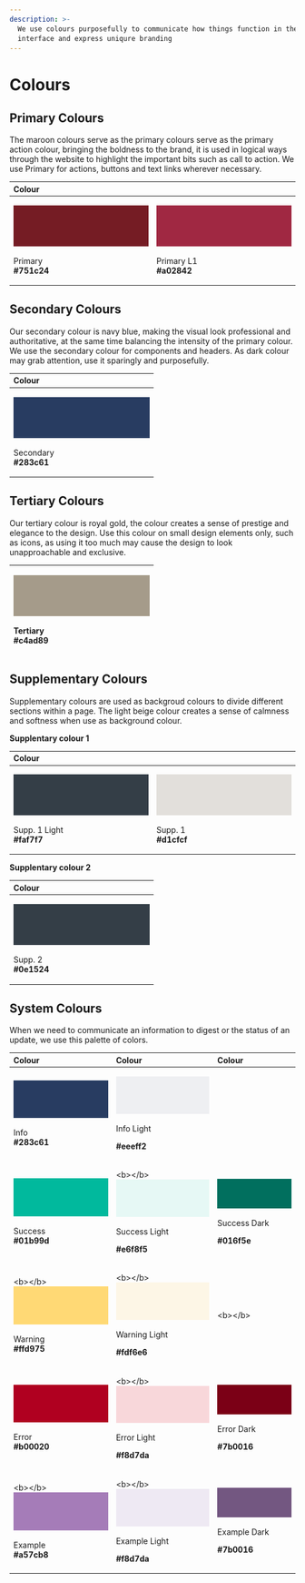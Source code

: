 ```yaml
---
description: >-
  We use colours purposefully to communicate how things function in the
  interface and express uniqure branding
---
```


# Colours

## Primary Colours

The maroon colours serve as the primary colours serve as the primary action colour, bringing the boldness to the brand, it is used in logical ways through the website to highlight the important bits such as call to action. We use Primary for actions, buttons and text links wherever necessary.

<table>
  <thead>
    <tr>
      <th style="text-align:left">Colour</th>
      <th style="text-align:left"></th>
    </tr>
  </thead>
  <tbody>
    <tr>
      <td style="text-align:left">
        <p>
          <img src="../.gitbook/assets/primary.png" alt/>
        </p>
        <p>Primary
          <br /> <b>#751c24</b>
        </p>
      </td>
      <td style="text-align:left">
        <p>
          <img src="../.gitbook/assets/primary-l1.png" alt/>
        </p>
        <p>Primary L1
          <br /> <b>#a02842</b>
        </p>
      </td>
    </tr>
  </tbody>
</table>

## Secondary Colours

Our secondary colour is navy blue, making the visual look professional and authoritative, at the same time balancing the intensity of the primary colour. We use the secondary colour for components and headers. As dark colour may grab attention, use it sparingly and purposefully.

<table>
  <thead>
    <tr>
      <th style="text-align:left">Colour</th>
    </tr>
  </thead>
  <tbody>
    <tr>
      <td style="text-align:left">
        <p>
          <img src="../.gitbook/assets/secondary_-283c61.png" alt/>
        </p>
        <p>Secondary
          <br /> <b>#283c61</b>
        </p>
      </td>
    </tr>
  </tbody>
</table>

## Tertiary Colours

Our tertiary colour is royal gold, the colour creates a sense of prestige and elegance to the design. Use this colour on small design elements only, such as icons, as using it too much may cause the design to look unapproachable and exclusive.

<table>
  <thead>
    <tr>
      <th style="text-align:left">
        <p>
          <img src="../.gitbook/assets/khakid1_-a59b8a.png" alt/>
        </p>
        <p>Tertiary
          <br /><b>#c4ad89</b>
        </p>
      </th>
    </tr>
  </thead>
  <tbody></tbody>
</table>

## Supplementary Colours

Supplementary colours are used as backgroud colours to divide different sections within a page. The light beige colour creates a sense of calmness and softness when use as background colour.  
  
**Supplentary colour 1**

<table>
  <thead>
    <tr>
      <th style="text-align:left">Colour</th>
      <th style="text-align:left"></th>
    </tr>
  </thead>
  <tbody>
    <tr>
      <td style="text-align:left">
        <p>
          <img src="../.gitbook/assets/supplementary-bg-dark_-343e47.png" alt/>
        </p>
        <p>Supp. 1 Light
          <br /> <b>#faf7f7</b>
        </p>
      </td>
      <td style="text-align:left">
        <p>
          <img src="../.gitbook/assets/khaki_-e2dfdb.png" alt/>
        </p>
        <p>Supp. 1
          <br /> <b>#d1cfcf</b>
        </p>
      </td>
    </tr>
  </tbody>
</table>

**Supplentary colour 2**

<table>
  <thead>
    <tr>
      <th style="text-align:left">Colour</th>
    </tr>
  </thead>
  <tbody>
    <tr>
      <td style="text-align:left">
        <p>
          <img src="../.gitbook/assets/supplementary-bg-dark_-343e47.png" alt/>
        </p>
        <p>Supp. 2
          <br /> <b>#0e1524</b>
        </p>
      </td>
    </tr>
  </tbody>
</table>

## System Colours

When we need to communicate an information to digest or the status of an update, we use this palette of colors.

<table>
  <thead>
    <tr>
      <th style="text-align:left">Colour</th>
      <th style="text-align:left">Colour</th>
      <th style="text-align:left">Colour</th>
    </tr>
  </thead>
  <tbody>
    <tr>
      <td style="text-align:left">
        <p>
          <img src="../.gitbook/assets/system-info-dark_-283c61.png" alt/>
        </p>
        <p>Info
          <br /> <b>#283c61</b>
        </p>
      </td>
      <td style="text-align:left">
        <p>
          <img src="../.gitbook/assets/system-info-light_-eeeff2.png" alt/>
        </p>
        <p>Info Light</p>
        <p><b>  #eeeff2</b>
        </p>
      </td>
      <td style="text-align:left"></td>
    </tr>
    <tr>
      <td style="text-align:left">
        <p>
          <img src="../.gitbook/assets/system-success-01b99d.png" alt/>
        </p>
        <p>Success
          <br /><b> #01b99d</b>
        </p>
      </td>
      <td style="text-align:left">
        <p>&lt;b&gt;&lt;/b&gt;
          <img src="../.gitbook/assets/system-success-light-e6f8f5.png"
          alt/>
        </p>
        <p>Success Light</p>
        <p><b>  #e6f8f5</b>
        </p>
      </td>
      <td style="text-align:left">
        <p>&#x200B;
          <img src="../.gitbook/assets/system-success-dark-016f5e.png" alt/>&#x200B;</p>
        <p>Success Dark</p>
        <p><b> #016f5e</b>
        </p>
      </td>
    </tr>
    <tr>
      <td style="text-align:left">
        <p>&lt;b&gt;&lt;/b&gt;
          <img src="../.gitbook/assets/system-warning-ffd975.png"
          alt/>
        </p>
        <p>Warning
          <br /><b> #ffd975</b>
        </p>
      </td>
      <td style="text-align:left">
        <p>&lt;b&gt;&lt;/b&gt;
          <img src="../.gitbook/assets/system-warning-l1-fdf6e6.png"
          alt/>
        </p>
        <p>Warning Light</p>
        <p><b>  #fdf6e6</b>
        </p>
      </td>
      <td style="text-align:left">&lt;b&gt;&lt;/b&gt;</td>
    </tr>
    <tr>
      <td style="text-align:left">
        <p>
          <img src="../.gitbook/assets/system-error-b00020.png" alt/>
        </p>
        <p>Error
          <br /><b> #b00020</b>
        </p>
      </td>
      <td style="text-align:left">
        <p>&lt;b&gt;&lt;/b&gt;
          <img src="../.gitbook/assets/system-error-l1-f8d7da.png"
          alt/>
        </p>
        <p>Error Light</p>
        <p><b>  #f8d7da</b>
        </p>
      </td>
      <td style="text-align:left">
        <p>&#x200B;
          <img src="../.gitbook/assets/system-error-d1-7b0016.png" alt/>&#x200B;</p>
        <p>Error Dark</p>
        <p><b> #7b0016</b>
        </p>
      </td>
    </tr>
    <tr>
      <td style="text-align:left">
        <p>&lt;b&gt;&lt;/b&gt;
          <img src="../.gitbook/assets/system-example-a57cb8.png"
          alt/>
        </p>
        <p>Example
          <br /><b> #a57cb8</b>
        </p>
      </td>
      <td style="text-align:left">
        <p>&lt;b&gt;&lt;/b&gt;
          <img src="../.gitbook/assets/system-example-l1-eee9f3.png"
          alt/>
        </p>
        <p>Example Light</p>
        <p><b>  #f8d7da</b>
        </p>
      </td>
      <td style="text-align:left">
        <p>&#x200B;
          <img src="../.gitbook/assets/system-example-d1-735781.png" alt/>&#x200B;</p>
        <p>Example Dark</p>
        <p><b> #7b0016</b>
        </p>
      </td>
    </tr>
  </tbody>
</table>


